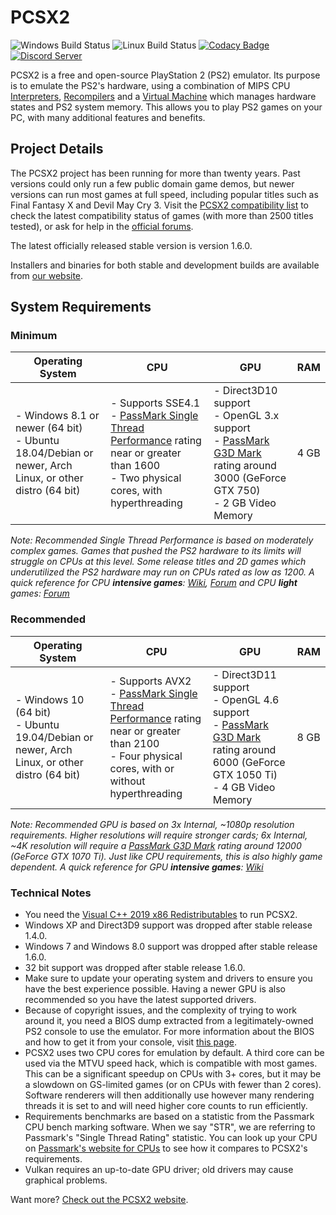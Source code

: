 # PCSX2

![Windows Build Status](https://img.shields.io/github/workflow/status/PCSX2/pcsx2/%F0%9F%96%A5%EF%B8%8F%20Windows%20Builds/master?label=Windows%20Builds)
![Linux Build Status](https://img.shields.io/github/workflow/status/PCSX2/pcsx2/%F0%9F%90%A7%20Linux%20Builds/master?label=Linux%20Builds)
[![Codacy Badge](https://app.codacy.com/project/badge/Grade/1f7c0d75fec74d6daa6adb084e5b4f71)](https://www.codacy.com/gh/PCSX2/pcsx2/dashboard?utm_source=github.com&amp;utm_medium=referral&amp;utm_content=PCSX2/pcsx2&amp;utm_campaign=Badge_Grade)
[![Discord Server](https://img.shields.io/discord/309643527816609793?color=%235CA8FA&label=PCSX2%20Discord&logo=discord&logoColor=white)](https://discord.com/invite/TCz3t9k)

PCSX2 is a free and open-source PlayStation 2 (PS2) emulator. Its purpose is to emulate the PS2's hardware, using a combination of MIPS CPU [Interpreters](<https://en.wikipedia.org/wiki/Interpreter_(computing)>), [Recompilers](https://en.wikipedia.org/wiki/Dynamic_recompilation) and a [Virtual Machine](https://en.wikipedia.org/wiki/Virtual_machine) which manages hardware states and PS2 system memory. This allows you to play PS2 games on your PC, with many additional features and benefits.

## Project Details

The PCSX2 project has been running for more than twenty years. Past versions could only run a few public domain game demos, but newer versions can run most games at full speed, including popular titles such as Final Fantasy X and Devil May Cry 3. Visit the [PCSX2 compatibility list](https://pcsx2.net/compat/) to check the latest compatibility status of games (with more than 2500 titles tested), or ask for help in the [official forums](https://forums.pcsx2.net/).

The latest officially released stable version is version 1.6.0.

Installers and binaries for both stable and development builds are available from [our website](https://pcsx2.net/downloads/).

## System Requirements

### Minimum

| Operating System                                                                                                       | CPU                                                                                                                                                                                           | GPU                                                                                                                                                                                               | RAM  |
| ---------------------------------------------------------------------------------------------------------------------- | --------------------------------------------------------------------------------------------------------------------------------------------------------------------------------------------- | ------------------------------------------------------------------------------------------------------------------------------------------------------------------------------------------------- | ---- |
| - Windows 8.1 or newer (64 bit) <br/> - Ubuntu 18.04/Debian or newer, Arch Linux, or other distro (64 bit) | - Supports SSE4.1 <br/> - [PassMark Single Thread Performance](https://www.cpubenchmark.net/singleThread.html) rating near or greater than 1600 <br/> - Two physical cores, with hyperthreading | - Direct3D10 support <br/> - OpenGL 3.x support <br/> - [PassMark G3D Mark](https://www.videocardbenchmark.net/high_end_gpus.html) rating around 3000 (GeForce GTX 750) <br/> - 2 GB Video Memory | 4 GB |

_Note: Recommended Single Thread Performance is based on moderately complex games. Games that pushed the PS2 hardware to its limits will struggle on CPUs at this level. Some release titles and 2D games which underutilized the PS2 hardware may run on CPUs rated as low as 1200. A quick reference for CPU **intensive games**: [Wiki](https://wiki.pcsx2.net/Category:CPU_intensive_games), [Forum](https://forums.pcsx2.net/Thread-LIST-The-Most-CPU-Intensive-Games) and CPU **light** games: [Forum](https://forums.pcsx2.net/Thread-LIST-Games-that-don-t-need-a-strong-CPU-to-emulate)_

### Recommended

| Operating System                                                                                 | CPU                                                                                                                                                                                                       | GPU                                                                                                                                                                                                   | RAM  |
| ------------------------------------------------------------------------------------------------ | --------------------------------------------------------------------------------------------------------------------------------------------------------------------------------------------------------- | ----------------------------------------------------------------------------------------------------------------------------------------------------------------------------------------------------- | ---- |
| - Windows 10 (64 bit) <br/> - Ubuntu 19.04/Debian or newer, Arch Linux, or other distro (64 bit) | - Supports AVX2 <br/> - [PassMark Single Thread Performance](https://www.cpubenchmark.net/singleThread.html) rating near or greater than 2100 <br/> - Four physical cores, with or without hyperthreading | - Direct3D11 support <br/> - OpenGL 4.6 support <br/> - [PassMark G3D Mark](https://www.videocardbenchmark.net/high_end_gpus.html) rating around 6000 (GeForce GTX 1050 Ti) <br/> - 4 GB Video Memory | 8 GB |

_Note: Recommended GPU is based on 3x Internal, ~1080p resolution requirements. Higher resolutions will require stronger cards; 6x Internal, ~4K resolution will require a [PassMark G3D Mark](https://www.videocardbenchmark.net/high_end_gpus.html) rating around 12000 (GeForce GTX 1070 Ti). Just like CPU requirements, this is also highly game dependent. A quick reference for GPU **intensive games**: [Wiki](https://wiki.pcsx2.net/Category:GPU_intensive_games)_

### Technical Notes

-   You need the [Visual C++ 2019 x86 Redistributables](https://support.microsoft.com/en-us/help/2977003/) to run PCSX2.
-   Windows XP and Direct3D9 support was dropped after stable release 1.4.0.
-   Windows 7 and Windows 8.0 support was dropped after stable release 1.6.0.
-   32 bit support was dropped after stable release 1.6.0.
-   Make sure to update your operating system and drivers to ensure you have the best experience possible. Having a newer GPU is also recommended so you have the latest supported drivers.
-   Because of copyright issues, and the complexity of trying to work around it, you need a BIOS dump extracted from a legitimately-owned PS2 console to use the emulator. For more information about the BIOS and how to get it from your console, visit [this page](pcsx2/Docs/PCSX2_FAQ.md#question-13-where-do-i-get-a-ps2-bios).
-   PCSX2 uses two CPU cores for emulation by default. A third core can be used via the MTVU speed hack, which is compatible with most games. This can be a significant speedup on CPUs with 3+ cores, but it may be a slowdown on GS-limited games (or on CPUs with fewer than 2 cores). Software renderers will then additionally use however many rendering threads it is set to and will need higher core counts to run efficiently.
-   Requirements benchmarks are based on a statistic from the Passmark CPU bench marking software. When we say "STR", we are referring to Passmark's "Single Thread Rating" statistic. You can look up your CPU on [Passmark's website for CPUs](https://cpubenchmark.net) to see how it compares to PCSX2's requirements.
-   Vulkan requires an up-to-date GPU driver; old drivers may cause graphical problems.

Want more? [Check out the PCSX2 website](https://pcsx2.net/).
